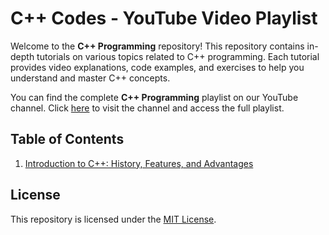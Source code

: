 # C++ Codes - YouTube Video Playlist

Welcome to the <b>C++ Programming</b> repository! This repository contains in-depth tutorials on various topics related to C++ programming. Each tutorial provides video explanations, code examples, and exercises to help you understand and master C++ concepts.

You can find the complete <b>C++ Programming</b> playlist on our YouTube channel. Click [here](https://youtube.com/@raj_soni03) to visit the channel and access the full playlist.

## Table of Contents

1. [Introduction to C++: History, Features, and Advantages](01_Introduction_to_Cpp)

## License

This repository is licensed under the [MIT License](LICENSE).
